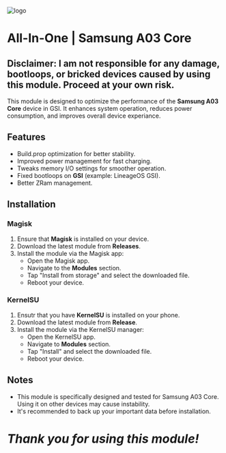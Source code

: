 ![logo](https://github.com/GoofyOzy4/A03CoreTweak-A032/blob/main/re-logo.jpg)
# All-In-One | Samsung A03 Core

## Disclaimer: I am not responsible for any damage, bootloops, or bricked devices caused by using this module. Proceed at your own risk.

This module is designed to optimize the performance of the **Samsung A03 Core** device in GSI. It enhances system operation, reduces power consumption, and improves overall device experiance.
## Features

- Build.prop optimization for better stability.
- Improved power management for fast charging.
- Tweaks memory I/O settings for smoother operation.
- Fixed bootloops on **GSI** (example: LineageOS GSI).
- Better ZRam management.

## Installation
### Magisk
1. Ensure that **Magisk** is installed on your device.
2. Download the latest module from **Releases**.
3. Install the module via the Magisk app:
   - Open the Magisk app.
   - Navigate to the **Modules** section.
   - Tap "Install from storage" and select the downloaded file.
   - Reboot your device.
### KernelSU
1. Ensutr that you have **KernelSU** is installed on your phone.
2. Download the latest module from **Release**.
3. Install the module via the KernelSU manager:
   - Open the KernelSU app.
   - Navigate to **Modules** section.
   - Tap "Install" and select the downloaded file.
   - Reboot your device.
     
## Notes

- This module is specifically designed and tested for Samsung A03 Core. Using it on other devices may cause instability.
- It's recommended to back up your important data before installation.

# _Thank you for using this module!_
